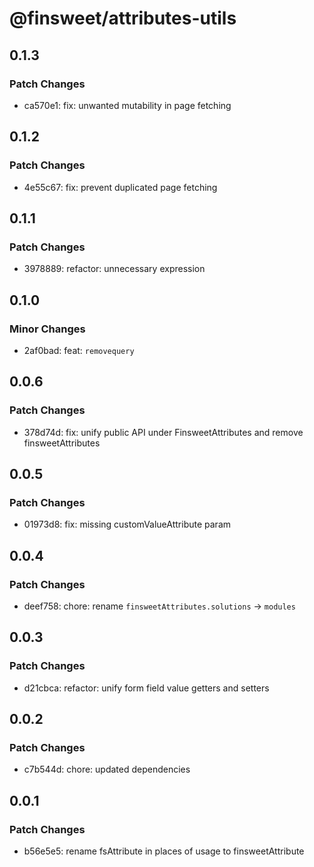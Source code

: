 # @finsweet/attributes-utils

## 0.1.3

### Patch Changes

- ca570e1: fix: unwanted mutability in page fetching

## 0.1.2

### Patch Changes

- 4e55c67: fix: prevent duplicated page fetching

## 0.1.1

### Patch Changes

- 3978889: refactor: unnecessary expression

## 0.1.0

### Minor Changes

- 2af0bad: feat: `removequery`

## 0.0.6

### Patch Changes

- 378d74d: fix: unify public API under FinsweetAttributes and remove finsweetAttributes

## 0.0.5

### Patch Changes

- 01973d8: fix: missing customValueAttribute param

## 0.0.4

### Patch Changes

- deef758: chore: rename `finsweetAttributes.solutions` -> `modules`

## 0.0.3

### Patch Changes

- d21cbca: refactor: unify form field value getters and setters

## 0.0.2

### Patch Changes

- c7b544d: chore: updated dependencies

## 0.0.1

### Patch Changes

- b56e5e5: rename fsAttribute in places of usage to finsweetAttribute
